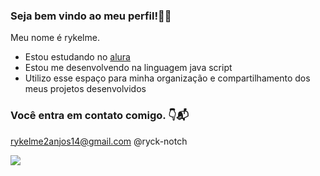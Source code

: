 ### Seja bem vindo ao meu perfil!🐒🐵

Meu nome é rykelme.

- Estou estudando no [alura](https://www.alura.com.br) 
- Estou me desenvolvendo na linguagem java script 
- Utilizo esse espaço para minha organização e compartilhamento dos meus projetos desenvolvidos

### Você entra em contato comigo. 👇📬

rykelme2anjos14@gmail.com
@ryck-notch


![](https://media1.tenor.com/m/WB-jiea1tgQAAAAC/monkey-d-stupid.gif)
